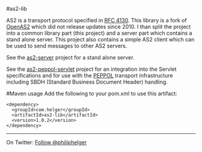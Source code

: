#as2-lib

AS2 is a transport protocol specified in [RFC 4130](http://www.ietf.org/rfc/rfc4130.txt).
This library is a fork of [OpenAS2](http://sourceforge.net/projects/openas2/) which did not 
release updates since 2010. I than split the project into a common library part (this project)
and a server part which contains a stand alone server. This project also contains a simple AS2 client which can be used to send messages to other AS2 servers. 

See the [as2-server](https://github.com/phax/as2-server) project for a stand alone server.

See the [as2-peppol-servlet](https://github.com/phax/as2-peppol-servlet) project for an integration into the Servlet specifications and for use with the [PEPPOL](www.peppol.eu) transport infrastructure including SBDH (Standard Business Document Header) handling. 

#Maven usage
Add the following to your pom.xml to use this artifact:
```
<dependency>
  <groupId>com.helger</groupId>
  <artifactId>as2-lib</artifactId>
  <version>1.0.2</version>
</dependency>
```

---

On Twitter: <a href="https://twitter.com/philiphelger">Follow @philiphelger</a>
